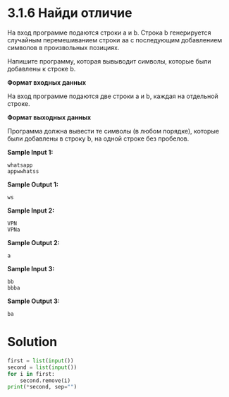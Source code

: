 # 3.1.6 Найди отличие

На вход программе подаются строки a и b. Строка b генерируется случайным перемешиванием строки aa с последующим
добавлением символов в произвольных позициях.

Напишите программу, которая вывыводит символы, которые были добавлены к строке b.

**Формат входных данных**

На вход программе подаются две строки a и b, каждая на отдельной строке.

**Формат выходных данных**

Программа должна вывести те символы (в любом порядке), которые были добавлены в строку b, на одной строке без пробелов.

**Sample Input 1:**

```
whatsapp
appwwhatss
```

**Sample Output 1:**

```
ws
```

**Sample Input 2:**

```
VPN
VPNa
```

**Sample Output 2:**

```
a
```

**Sample Input 3:**

```
bb
bbba
```

**Sample Output 3:**

```
ba
```

# Solution

```python
first = list(input())
second = list(input())
for i in first:
    second.remove(i)
print(*second, sep="")
```
